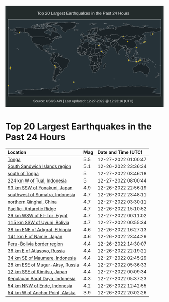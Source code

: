![Map](./map.png)

# Top 20 Largest Earthquakes in the Past 24 Hours

| Location | Mag | Date and Time (UTC) |
|:---|:---|:---|
| [Tonga](https://earthquake.usgs.gov/earthquakes/eventpage/us6000jbvz) | 5.5 | 12-27-2022 01:00:47 |
| [South Sandwich Islands region](https://earthquake.usgs.gov/earthquakes/eventpage/us6000jbvh) | 5.1 | 12-26-2022 23:36:34 |
| [south of Tonga](https://earthquake.usgs.gov/earthquakes/eventpage/us6000jbwp) | 5 | 12-27-2022 03:46:18 |
| [224 km W of Tual, Indonesia](https://earthquake.usgs.gov/earthquakes/eventpage/us6000jbxr) | 5 | 12-27-2022 08:00:44 |
| [93 km SSW of Yonakuni, Japan](https://earthquake.usgs.gov/earthquakes/eventpage/us6000jbvb) | 4.9 | 12-26-2022 22:56:19 |
| [southwest of Sumatra, Indonesia](https://earthquake.usgs.gov/earthquakes/eventpage/us6000jbvk) | 4.7 | 12-26-2022 23:48:11 |
| [northern Qinghai, China](https://earthquake.usgs.gov/earthquakes/eventpage/us6000jbwl) | 4.7 | 12-27-2022 03:30:11 |
| [Pacific-Antarctic Ridge](https://earthquake.usgs.gov/earthquakes/eventpage/us6000jbt6) | 4.7 | 12-26-2022 15:10:52 |
| [29 km WSW of El-Tor, Egypt](https://earthquake.usgs.gov/earthquakes/eventpage/us6000jbvn) | 4.7 | 12-27-2022 00:11:02 |
| [115 km SSW of Uyuni, Bolivia](https://earthquake.usgs.gov/earthquakes/eventpage/us6000jbvu) | 4.7 | 12-27-2022 00:55:34 |
| [38 km ENE of Ādīgrat, Ethiopia](https://earthquake.usgs.gov/earthquakes/eventpage/us6000jbtc) | 4.6 | 12-26-2022 16:27:13 |
| [141 km E of Namie, Japan](https://earthquake.usgs.gov/earthquakes/eventpage/us6000jbvj) | 4.6 | 12-26-2022 23:44:29 |
| [Peru-Bolivia border region](https://earthquake.usgs.gov/earthquakes/eventpage/us6000jbsy) | 4.4 | 12-26-2022 14:30:07 |
| [36 km E of Atlasovo, Russia](https://earthquake.usgs.gov/earthquakes/eventpage/us6000jbv2) | 4.4 | 12-26-2022 22:19:21 |
| [34 km SE of Maumere, Indonesia](https://earthquake.usgs.gov/earthquakes/eventpage/us6000jbwc) | 4.4 | 12-27-2022 02:45:29 |
| [28 km ESE of Mugur-Aksy, Russia](https://earthquake.usgs.gov/earthquakes/eventpage/us6000jbxd) | 4.4 | 12-27-2022 05:36:33 |
| [12 km SSE of Kimitsu, Japan](https://earthquake.usgs.gov/earthquakes/eventpage/us6000jbvr) | 4.4 | 12-27-2022 00:09:34 |
| [Kepulauan Barat Daya, Indonesia](https://earthquake.usgs.gov/earthquakes/eventpage/us6000jbxf) | 4.3 | 12-27-2022 05:37:23 |
| [54 km NNW of Ende, Indonesia](https://earthquake.usgs.gov/earthquakes/eventpage/us6000jbsn) | 4.2 | 12-26-2022 12:42:55 |
| [54 km W of Anchor Point, Alaska](https://earthquake.usgs.gov/earthquakes/eventpage/ak022gjpe38p) | 3.9 | 12-26-2022 20:02:26 |
